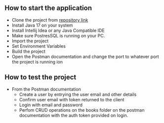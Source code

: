 ## How to start the application

- Clone the project from [repository link](https://github.com/igboBoydev/springboot-test-application)
- Install Java 17 on your system
- Install Intellij Idea or any Java Compatible IDE
- Make sure PostresSQL is running on your PC.
- Import the project
- Set Environment Variables
- Build the project 
- Open the Postman documentation and change the port to  whatever port the project is running ion
## How to test the project
- From the Postman documentation
  - Create a user by entrying the user email and other details
  - Confirm user email with token returned to the client
  - Login with email and password
  - Perfom CRUD operations on the books folder on the postman documentation with the auth token provided on login.